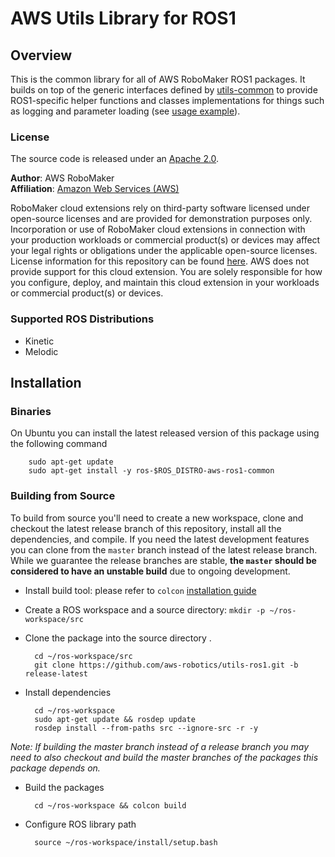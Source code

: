 # AWS Utils Library for ROS1


## Overview
This is the common library for all of AWS RoboMaker ROS1 packages.
It builds on top of the generic interfaces defined by [utils-common](https://github.com/aws-robotics/utils-common) to provide ROS1-specific helper functions and classes implementations for things such as logging and parameter loading (see [usage example](https://github.com/aws-robotics/cloudwatchmetrics-ros1/blob/master/cloudwatch_metrics_collector/src/cloudwatch_metrics_collector.cpp#L138,L139)).

### License
The source code is released under an [Apache 2.0].

**Author**: AWS RoboMaker<br/>
**Affiliation**: [Amazon Web Services (AWS)]<br/>

RoboMaker cloud extensions rely on third-party software licensed under open-source licenses and are provided for demonstration purposes only. Incorporation or use of RoboMaker cloud extensions in connection with your production workloads or commercial product(s) or devices may affect your legal rights or obligations under the applicable open-source licenses. License information for this repository can be found [here](https://github.com/aws-robotics/utils-ros1/blob/master/LICENSE). AWS does not provide support for this cloud extension. You are solely responsible for how you configure, deploy, and maintain this cloud extension in your workloads or commercial product(s) or devices.

### Supported ROS Distributions
- Kinetic
- Melodic

## Installation

### Binaries
On Ubuntu you can install the latest released version of this package using the following command

        sudo apt-get update
        sudo apt-get install -y ros-$ROS_DISTRO-aws-ros1-common

### Building from Source

To build from source you'll need to create a new workspace, clone and checkout the latest release branch of this repository, install all the dependencies, and compile. If you need the latest development features you can clone from the `master` branch instead of the latest release branch. While we guarantee the release branches are stable, __the `master` should be considered to have an unstable build__ due to ongoing development. 

- Install build tool: please refer to `colcon` [installation guide](https://colcon.readthedocs.io/en/released/user/installation.html)

- Create a ROS workspace and a source directory: `mkdir -p ~/ros-workspace/src`

- Clone the package into the source directory . 

        cd ~/ros-workspace/src
        git clone https://github.com/aws-robotics/utils-ros1.git -b release-latest

- Install dependencies

        cd ~/ros-workspace 
        sudo apt-get update && rosdep update
        rosdep install --from-paths src --ignore-src -r -y
        
_Note: If building the master branch instead of a release branch you may need to also checkout and build the master branches of the packages this package depends on._

- Build the packages

        cd ~/ros-workspace && colcon build

- Configure ROS library path

        source ~/ros-workspace/install/setup.bash


[Amazon Web Services (AWS)]: https://aws.amazon.com/
[Apache 2.0]: https://aws.amazon.com/apache-2-0/
